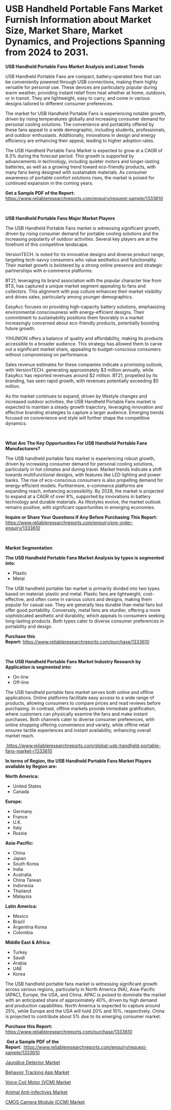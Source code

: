 <p><h1>USB Handheld Portable Fans Market Furnish Information about Market Size, Market Share, Market Dynamics, and Projections Spanning from 2024 to 2031.</h1></p><p><strong>USB Handheld Portable Fans Market Analysis and Latest Trends</strong></p>
<p><p>USB Handheld Portable Fans are compact, battery-operated fans that can be conveniently powered through USB connections, making them highly versatile for personal use. These devices are particularly popular during warm weather, providing instant relief from heat whether at home, outdoors, or in transit. They are lightweight, easy to carry, and come in various designs tailored to different consumer preferences.</p><p>The market for USB Handheld Portable Fans is experiencing notable growth, driven by rising temperatures globally and increasing consumer demand for personal cooling solutions. The convenience and portability offered by these fans appeal to a wide demographic, including students, professionals, and outdoor enthusiasts. Additionally, innovations in design and energy efficiency are enhancing their appeal, leading to higher adoption rates.</p><p>The USB Handheld Portable Fans Market is expected to grow at a CAGR of 8.3% during the forecast period. This growth is supported by advancements in technology, including quieter motors and longer-lasting batteries, as well as a growing trend toward eco-friendly products, with many fans being designed with sustainable materials. As consumer awareness of portable comfort solutions rises, the market is poised for continued expansion in the coming years.</p></p>
<p><strong>Get a Sample PDF of the Report:&nbsp;</strong> <a href="https://www.reliableresearchreports.com/enquiry/request-sample/1333610?utm_campaign=34&utm_medium=2&utm_source=Github&utm_content=ia&utm_term=01102024&utm_id=usb-handheld-portable-fans">https://www.reliableresearchreports.com/enquiry/request-sample/1333610</a></p>
<p>&nbsp;</p>
<p><strong>USB Handheld Portable Fans Major Market Players</strong></p>
<p><p>The USB Handheld Portable Fans market is witnessing significant growth, driven by rising consumer demand for portable cooling solutions and the increasing popularity of outdoor activities. Several key players are at the forefront of this competitive landscape.</p><p>VersionTECH. is noted for its innovative designs and diverse product range, targeting tech-savvy consumers who value aesthetics and functionality. Their market growth is bolstered by a strong online presence and strategic partnerships with e-commerce platforms.</p><p>BT21, leveraging its brand association with the popular character line from BTS, has captured a unique market segment appealing to fans and collectors. This alignment with pop culture enhances their market visibility and drives sales, particularly among younger demographics.</p><p>EasyAcc focuses on providing high-capacity battery solutions, emphasizing environmental consciousness with energy-efficient designs. Their commitment to sustainability positions them favorably in a market increasingly concerned about eco-friendly products, potentially boosting future growth.</p><p>YIHUNION offers a balance of quality and affordability, making its products accessible to a broader audience. This strategy has allowed them to carve out a significant market share, appealing to budget-conscious consumers without compromising on performance.</p><p>Sales revenue estimates for these companies indicate a promising outlook, with VersionTECH. generating approximately $3 million annually, while EasyAcc has reported revenues around $2 million. BT21, propelled by its branding, has seen rapid growth, with revenues potentially exceeding $5 million.</p><p>As the market continues to expand, driven by lifestyle changes and increased outdoor activities, the USB Handheld Portable Fans market is expected to maintain a steady growth trajectory, leveraging innovation and effective branding strategies to capture a larger audience. Emerging trends focused on convenience and style will further shape the competitive dynamics.</p></p>
<p>&nbsp;</p>
<p><strong>What Are The Key Opportunities For USB Handheld Portable Fans Manufacturers?</strong></p>
<p><p>The USB handheld portable fans market is experiencing robust growth, driven by increasing consumer demand for personal cooling solutions, particularly in hot climates and during travel. Market trends indicate a shift towards multifunctional designs, with features like LED lighting and power banks. The rise of eco-conscious consumers is also propelling demand for energy-efficient models. Furthermore, e-commerce platforms are expanding reach, enhancing accessibility. By 2028, the market is projected to expand at a CAGR of over 8%, supported by innovations in battery technology and durable materials. As lifestyles evolve, the market outlook remains positive, with significant opportunities in emerging economies.</p></p>
<p><strong>Inquire or Share Your Questions If Any Before Purchasing This Report:</strong> <a href="https://www.reliableresearchreports.com/enquiry/pre-order-enquiry/1333610?utm_campaign=34&utm_medium=2&utm_source=Github&utm_content=ia&utm_term=01102024&utm_id=usb-handheld-portable-fans">https://www.reliableresearchreports.com/enquiry/pre-order-enquiry/1333610</a></p>
<p>&nbsp;</p>
<p><strong>Market Segmentation</strong></p>
<p><strong>The USB Handheld Portable Fans Market Analysis by types is segmented into:</strong></p>
<p><ul><li>Plastic</li><li>Metal</li></ul></p>
<p><p>The USB handheld portable fan market is primarily divided into two types based on material: plastic and metal. Plastic fans are lightweight, cost-effective, and often come in various colors and designs, making them popular for casual use. They are generally less durable than metal fans but offer good portability. Conversely, metal fans are sturdier, offering a more sophisticated aesthetic and durability, which appeals to consumers seeking long-lasting products. Both types cater to diverse consumer preferences in portability and design.</p></p>
<p><strong>Purchase this Report:&nbsp;</strong><a href="https://www.reliableresearchreports.com/purchase/1333610?utm_campaign=34&utm_medium=2&utm_source=Github&utm_content=ia&utm_term=01102024&utm_id=usb-handheld-portable-fans">https://www.reliableresearchreports.com/purchase/1333610</a></p>
<p>&nbsp;</p>
<p><strong>The USB Handheld Portable Fans Market Industry Research by Application is segmented into:</strong></p>
<p><ul><li>On-line</li><li>Off-line</li></ul></p>
<p><p>The USB handheld portable fans market serves both online and offline applications. Online platforms facilitate easy access to a wide range of products, allowing consumers to compare prices and read reviews before purchasing. In contrast, offline markets provide immediate gratification, where customers can physically examine the fans and make instant purchases. Both channels cater to diverse consumer preferences, with online shopping offering convenience and variety, while offline retail ensures tactile experiences and instant availability, enhancing overall market reach.</p></p>
<p><a href="https://www.reliableresearchreports.com/global-usb-handheld-portable-fans-market-r1333610?utm_campaign=34&utm_medium=2&utm_source=Github&utm_content=ia&utm_term=01102024&utm_id=usb-handheld-portable-fans">&nbsp;https://www.reliableresearchreports.com/global-usb-handheld-portable-fans-market-r1333610</a></p>
<p><strong>In terms of Region, the USB Handheld Portable Fans Market Players available by Region are:</strong></p>
<p>
    <p> <strong> North America: </strong>
        <ul>
            <li>United States</li>
            <li>Canada</li>
        </ul>
        </p> 
    <p> <strong> Europe: </strong>
        <ul>
            <li>Germany</li>
            <li>France</li>
            <li>U.K.</li>
            <li>Italy</li>
            <li>Russia</li>
        </ul>
        </p> 
    <p> <strong> Asia-Pacific: </strong>
        <ul>
            <li>China</li>
            <li>Japan</li>
            <li>South Korea</li>
            <li>India</li>
            <li>Australia</li>
            <li>China Taiwan</li>
            <li>Indonesia</li>
            <li>Thailand</li>
            <li>Malaysia</li>
        </ul>
        </p> 
    <p> <strong> Latin America: </strong>
        <ul>
            <li>Mexico</li>
            <li>Brazil</li>
            <li>Argentina Korea</li>
            <li>Colombia</li>
        </ul>
        </p> 
    <p> <strong> Middle East & Africa: </strong>
        <ul>
            <li>Turkey</li>
            <li>Saudi</li>
            <li>Arabia</li>
            <li>UAE</li>
            <li>Korea</li>
        </ul>
    </p>
    </p>
<p><p>The USB handheld portable fans market is witnessing significant growth across various regions, particularly in North America (NA), Asia-Pacific (APAC), Europe, the USA, and China. APAC is poised to dominate the market with an anticipated share of approximately 40%, driven by high demand and production capabilities. North America is expected to capture around 25%, while Europe and the USA will hold 20% and 10%, respectively. China is projected to contribute about 5% due to its emerging consumer market.</p></p>
<p><strong>Purchase this Report: </strong><a href="https://www.reliableresearchreports.com/purchase/1333610?utm_campaign=34&utm_medium=2&utm_source=Github&utm_content=ia&utm_term=01102024&utm_id=usb-handheld-portable-fans">https://www.reliableresearchreports.com/purchase/1333610</a></p>
<p>&nbsp;<strong>Get a Sample PDF of the Report:&nbsp;&nbsp;</strong><a href="https://www.reliableresearchreports.com/enquiry/request-sample/1333610?utm_campaign=34&utm_medium=2&utm_source=Github&utm_content=ia&utm_term=01102024&utm_id=usb-handheld-portable-fans">https://www.reliableresearchreports.com/enquiry/request-sample/1333610</a></p>
<p><strong></strong></p>
<p><p><a href="https://www.linkedin.com/pulse/strategic-roadmap-global-jaundice-detector-market-insights-f249e?utm_campaign=34&utm_medium=2&utm_source=Github&utm_content=ia&utm_term=01102024&utm_id=usb-handheld-portable-fans">Jaundice Detector Market</a></p><p><a href="https://www.linkedin.com/pulse/market-dynamics-future-trends-global-behavior-tracking-app-0o7bf?utm_campaign=34&utm_medium=2&utm_source=Github&utm_content=ia&utm_term=01102024&utm_id=usb-handheld-portable-fans">Behavior Tracking App Market</a></p><p><a href="https://issuu.com/reportprime-2/docs/voice-coil-motor-vcm-market-size-20_1b98bd30b18eba?utm_campaign=34&utm_medium=2&utm_source=Github&utm_content=ia&utm_term=01102024&utm_id=usb-handheld-portable-fans">Voice Coil Motor (VCM) Market</a></p><p><a href="https://github.com/HobertDavis43/Market-Research-Report-List-1/blob/main/animal-anti-infectives-market.md?utm_campaign=34&utm_medium=2&utm_source=Github&utm_content=ia&utm_term=01102024&utm_id=usb-handheld-portable-fans">Animal Anti-infectives Market</a></p><p><a href="https://issuu.com/reportprime-2/docs/cmos-camera-module-ccm-market-size-_0568a9ff41c40c?utm_campaign=34&utm_medium=2&utm_source=Github&utm_content=ia&utm_term=01102024&utm_id=usb-handheld-portable-fans">CMOS Camera Module (CCM) Market</a></p></p>